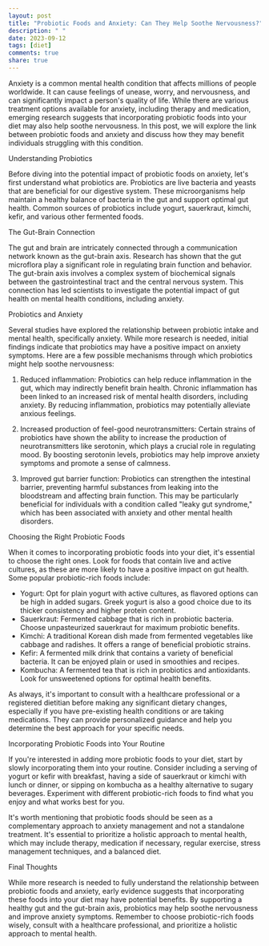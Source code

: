 ```yaml
---
layout: post
title: "Probiotic Foods and Anxiety: Can They Help Soothe Nervousness?"
description: " "
date: 2023-09-12
tags: [diet]
comments: true
share: true
---
```


Anxiety is a common mental health condition that affects millions of people worldwide. It can cause feelings of unease, worry, and nervousness, and can significantly impact a person's quality of life. While there are various treatment options available for anxiety, including therapy and medication, emerging research suggests that incorporating probiotic foods into your diet may also help soothe nervousness. In this post, we will explore the link between probiotic foods and anxiety and discuss how they may benefit individuals struggling with this condition. 

Understanding Probiotics 

Before diving into the potential impact of probiotic foods on anxiety, let's first understand what probiotics are. Probiotics are live bacteria and yeasts that are beneficial for our digestive system. These microorganisms help maintain a healthy balance of bacteria in the gut and support optimal gut health. Common sources of probiotics include yogurt, sauerkraut, kimchi, kefir, and various other fermented foods. 

The Gut-Brain Connection 

The gut and brain are intricately connected through a communication network known as the gut-brain axis. Research has shown that the gut microflora play a significant role in regulating brain function and behavior. The gut-brain axis involves a complex system of biochemical signals between the gastrointestinal tract and the central nervous system. This connection has led scientists to investigate the potential impact of gut health on mental health conditions, including anxiety. 

Probiotics and Anxiety 

Several studies have explored the relationship between probiotic intake and mental health, specifically anxiety. While more research is needed, initial findings indicate that probiotics may have a positive impact on anxiety symptoms. Here are a few possible mechanisms through which probiotics might help soothe nervousness: 

1. Reduced inflammation: Probiotics can help reduce inflammation in the gut, which may indirectly benefit brain health. Chronic inflammation has been linked to an increased risk of mental health disorders, including anxiety. By reducing inflammation, probiotics may potentially alleviate anxious feelings. 

2. Increased production of feel-good neurotransmitters: Certain strains of probiotics have shown the ability to increase the production of neurotransmitters like serotonin, which plays a crucial role in regulating mood. By boosting serotonin levels, probiotics may help improve anxiety symptoms and promote a sense of calmness. 

3. Improved gut barrier function: Probiotics can strengthen the intestinal barrier, preventing harmful substances from leaking into the bloodstream and affecting brain function. This may be particularly beneficial for individuals with a condition called "leaky gut syndrome," which has been associated with anxiety and other mental health disorders. 

Choosing the Right Probiotic Foods 

When it comes to incorporating probiotic foods into your diet, it's essential to choose the right ones. Look for foods that contain live and active cultures, as these are more likely to have a positive impact on gut health. Some popular probiotic-rich foods include:

- Yogurt: Opt for plain yogurt with active cultures, as flavored options can be high in added sugars. Greek yogurt is also a good choice due to its thicker consistency and higher protein content.
- Sauerkraut: Fermented cabbage that is rich in probiotic bacteria. Choose unpasteurized sauerkraut for maximum probiotic benefits.
- Kimchi: A traditional Korean dish made from fermented vegetables like cabbage and radishes. It offers a range of beneficial probiotic strains.
- Kefir: A fermented milk drink that contains a variety of beneficial bacteria. It can be enjoyed plain or used in smoothies and recipes.
- Kombucha: A fermented tea that is rich in probiotics and antioxidants. Look for unsweetened options for optimal health benefits.

As always, it's important to consult with a healthcare professional or a registered dietitian before making any significant dietary changes, especially if you have pre-existing health conditions or are taking medications. They can provide personalized guidance and help you determine the best approach for your specific needs. 

Incorporating Probiotic Foods into Your Routine 

If you're interested in adding more probiotic foods to your diet, start by slowly incorporating them into your routine. Consider including a serving of yogurt or kefir with breakfast, having a side of sauerkraut or kimchi with lunch or dinner, or sipping on kombucha as a healthy alternative to sugary beverages. Experiment with different probiotic-rich foods to find what you enjoy and what works best for you. 

It's worth mentioning that probiotic foods should be seen as a complementary approach to anxiety management and not a standalone treatment. It's essential to prioritize a holistic approach to mental health, which may include therapy, medication if necessary, regular exercise, stress management techniques, and a balanced diet. 

Final Thoughts 

While more research is needed to fully understand the relationship between probiotic foods and anxiety, early evidence suggests that incorporating these foods into your diet may have potential benefits. By supporting a healthy gut and the gut-brain axis, probiotics may help soothe nervousness and improve anxiety symptoms. Remember to choose probiotic-rich foods wisely, consult with a healthcare professional, and prioritize a holistic approach to mental health.
